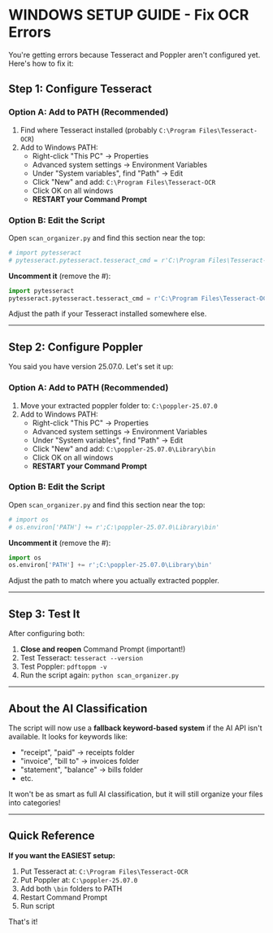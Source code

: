 # WINDOWS SETUP GUIDE - Fix OCR Errors

You're getting errors because Tesseract and Poppler aren't configured yet. Here's how to fix it:

## Step 1: Configure Tesseract

### Option A: Add to PATH (Recommended)
1. Find where Tesseract installed (probably `C:\Program Files\Tesseract-OCR`)
2. Add to Windows PATH:
   - Right-click "This PC" → Properties
   - Advanced system settings → Environment Variables
   - Under "System variables", find "Path" → Edit
   - Click "New" and add: `C:\Program Files\Tesseract-OCR`
   - Click OK on all windows
   - **RESTART your Command Prompt**

### Option B: Edit the Script
Open `scan_organizer.py` and find this section near the top:

```python
# import pytesseract
# pytesseract.pytesseract.tesseract_cmd = r'C:\Program Files\Tesseract-OCR\tesseract.exe'
```

**Uncomment it** (remove the #):
```python
import pytesseract
pytesseract.pytesseract.tesseract_cmd = r'C:\Program Files\Tesseract-OCR\tesseract.exe'
```

Adjust the path if your Tesseract installed somewhere else.

---

## Step 2: Configure Poppler

You said you have version 25.07.0. Let's set it up:

### Option A: Add to PATH (Recommended)
1. Move your extracted poppler folder to: `C:\poppler-25.07.0`
2. Add to Windows PATH:
   - Right-click "This PC" → Properties
   - Advanced system settings → Environment Variables
   - Under "System variables", find "Path" → Edit
   - Click "New" and add: `C:\poppler-25.07.0\Library\bin`
   - Click OK on all windows
   - **RESTART your Command Prompt**

### Option B: Edit the Script
Open `scan_organizer.py` and find this section near the top:

```python
# import os
# os.environ['PATH'] += r';C:\poppler-25.07.0\Library\bin'
```

**Uncomment it** (remove the #):
```python
import os
os.environ['PATH'] += r';C:\poppler-25.07.0\Library\bin'
```

Adjust the path to match where you actually extracted poppler.

---

## Step 3: Test It

After configuring both:

1. **Close and reopen** Command Prompt (important!)
2. Test Tesseract: `tesseract --version`
3. Test Poppler: `pdftoppm -v`
4. Run the script again: `python scan_organizer.py`

---

## About the AI Classification

The script will now use a **fallback keyword-based system** if the AI API isn't available. It looks for keywords like:
- "receipt", "paid" → receipts folder
- "invoice", "bill to" → invoices folder
- "statement", "balance" → bills folder
- etc.

It won't be as smart as full AI classification, but it will still organize your files into categories!

---

## Quick Reference

**If you want the EASIEST setup:**
1. Put Tesseract at: `C:\Program Files\Tesseract-OCR`
2. Put Poppler at: `C:\poppler-25.07.0`
3. Add both `\bin` folders to PATH
4. Restart Command Prompt
5. Run script

That's it!
